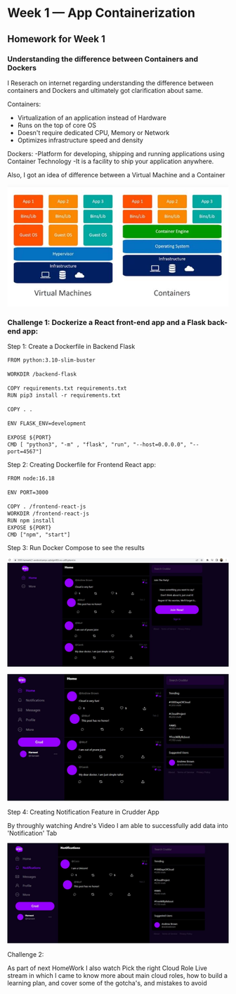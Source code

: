 # Week 1 — App Containerization

## Homework for Week 1


### Understanding the difference between Containers and Dockers

I Reserach on internet regarding understanding the difference between containers and Dockers and ultimately got clarification about same. 

Containers: 
- Virtualization of an application instead of Hardware
- Runs on the top of core OS
- Doesn't require dedicated CPU, Memory or Network
- Optimizes infrastructure speed and density

Dockers: 
-Platform for developing, shipping and running applications using Container Technology
-It is a facility to ship your application anywhere.

Also, I got an idea of difference between a Virtual Machine and a Container

![VM vs Containers](assets/Week1VMandcontainers.JPG)


### Challenge 1: Dockerize a React front-end app and a Flask back-end app: 

Step 1: Create a Dockerfile in Backend Flask

```
FROM python:3.10-slim-buster

WORKDIR /backend-flask

COPY requirements.txt requirements.txt
RUN pip3 install -r requirements.txt

COPY . .

ENV FLASK_ENV=development

EXPOSE ${PORT}
CMD [ "python3", "-m" , "flask", "run", "--host=0.0.0.0", "--port=4567"]

```

Step 2: Creating Dockerfile for Frontend React app:

```
FROM node:16.18

ENV PORT=3000

COPY . /frontend-react-js
WORKDIR /frontend-react-js
RUN npm install
EXPOSE ${PORT}
CMD ["npm", "start"]

```
Step 3: Run Docker Compose to see the results 

![Proof of Frontend connected with Backend](assets/Week1FrontandBackend.JPG)

![Proof of Sign Up as a New User : Harneet](assets/Week1joinnow.JPG)

Step 4: Creating Notification Feature in Crudder App

By throughly watching Andre's Video I am able to successfully add data into 'Notification' Tab

![Proof of added Notification feature to my Crudder App](assets/week1Notificationadded.JPG)

Challenge 2: 

As part of next HomeWork I also watch Pick the right Cloud Role Live stream in which I came to know more about main cloud roles, how to build a learning plan, and cover some of the gotcha's, and mistakes to avoid 

